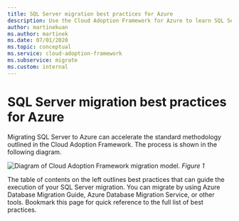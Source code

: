 ```yaml
---
title: SQL Server migration best practices for Azure
description: Use the Cloud Adoption Framework for Azure to learn SQL Server migration best practices to reduce complexity and standardize the migration process.
author: martinekuan
ms.author: martinek
ms.date: 07/01/2020
ms.topic: conceptual
ms.service: cloud-adoption-framework
ms.subservice: migrate
ms.custom: internal
---
```


# SQL Server migration best practices for Azure

Migrating SQL Server to Azure can accelerate the standard methodology outlined in the Cloud Adoption Framework. The process is shown in the following diagram.

![Diagram of Cloud Adoption Framework migration model.](../../_images/migrate/methodology.png)
*Figure 1*

The table of contents on the left outlines best practices that can guide the execution of your SQL Server migration. You can migrate by using Azure Database Migration Guide, Azure Database Migration Service, or other tools. Bookmark this page for quick reference to the full list of best practices.
